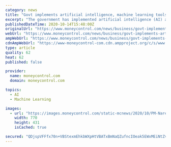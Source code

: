 ```yaml
---
category: news
title: "Govt implements artificial intelligence, machine learning tools on 'Champions' portal for MSMEs"
excerpt: "The government has implemented artificial intelligence (AI) and machine learning (ML) tools on its single window system 'Champions' from Wednesday, a move aimed at gaining insights into issues faced by MSMEs and providing assistance to them. The Champions ..."
publishedDateTime: 2020-10-14T15:48:00Z
originalUrl: "https://www.moneycontrol.com/news/business/govt-implements-artificial-intelligence-machine-learning-tools-on-champions-portal-for-msmes-5964591.html"
webUrl: "https://www.moneycontrol.com/news/business/govt-implements-artificial-intelligence-machine-learning-tools-on-champions-portal-for-msmes-5964591.html"
ampWebUrl: "https://www.moneycontrol.com/news/business/govt-implements-artificial-intelligence-machine-learning-tools-on-champions-portal-for-msmes-5964591.html/amp"
cdnAmpWebUrl: "https://www-moneycontrol-com.cdn.ampproject.org/c/s/www.moneycontrol.com/news/business/govt-implements-artificial-intelligence-machine-learning-tools-on-champions-portal-for-msmes-5964591.html/amp"
type: article
quality: 62
heat: 62
published: false

provider:
  name: moneycontrol.com
  domain: moneycontrol.com

topics:
  - AI
  - Machine Learning

images:
  - url: "https://images.moneycontrol.com/static-mcnews/2020/10/PM-Narendra-Modi--770x433.jpg?impolicy=website&width=770&height=431"
    width: 770
    height: 431
    isCached: true

secured: "QDjspVFFfx70n+VBStexmEhkbWXpHtVBATxBmNaQZufncIOeak5EWxMEiNtZvl3AAZ8U8VSrn9jGrcxUaoTV+l/vhQr/VpPfo3bsd43KLJql5SPV/2AbiNKSRdgwb7B/dYoPPJazqlNwE3Q8FyYOophy5ft/aNzMlm/vHfR5dPXodhZpLhlOOxwzwSt69NnrXjSMvGb71NDStwhCnPrE+1MdPoEyjHW9+5ZA64Fu/AmUeqNjgSHpZxTGznItcvFX3SHhms4eSLGDii81WpNx21SbF4mzgmO/6eAeZKxtiPWXXR0yZWcETfjDIMH2mIXJ7ltaUiYOBTq5HW3qJ19rosXYaW2DrkXzcyCTgzTYmMo=;hPBnJ7VRW54RE3S8Mq+JNg=="
---
```


